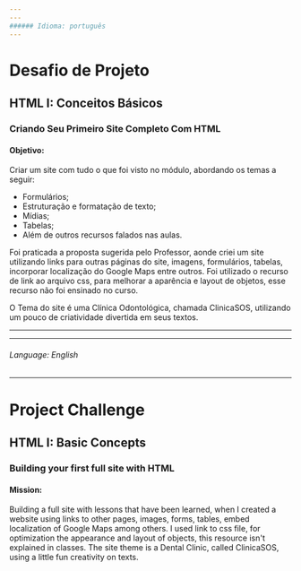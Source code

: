 ```yaml
---
---
###### Idioma: português
---
```


# Desafio de Projeto

## HTML I: Conceitos Básicos

### Criando Seu Primeiro Site Completo Com HTML

#### Objetivo:

Criar um site com tudo o que foi visto no módulo, abordando os temas a seguir:
- Formulários;
- Estruturação e formatação de texto;
- Mídias;
- Tabelas;
- Além de outros recursos falados nas aulas.

Foi praticada a proposta sugerida pelo Professor, aonde criei um site utilizando links para outras páginas do site, imagens, formulários, tabelas, incorporar localização do Google Maps entre outros.
Foi utilizado o recurso de link ao arquivo css, para melhorar a aparência e layout de objetos, esse recurso não foi ensinado no curso. 

O Tema do site é uma Clínica Odontológica, chamada ClinicaSOS, utilizando um pouco de criatividade divertida em seus textos.


---
---
###### Language: English
---

# Project Challenge
## HTML I: Basic Concepts

### Building your first full site with HTML 

#### Mission:
Building a full site with lessons that have been learned, when I created a website using links to other pages, images, forms, tables, embed localization of Google Maps among others.
I used link to css file, for optimization the appearance and layout of objects, this resource isn't explained in classes.
The site theme is a Dental Clinic, called ClinicaSOS, using a little fun creativity on texts.